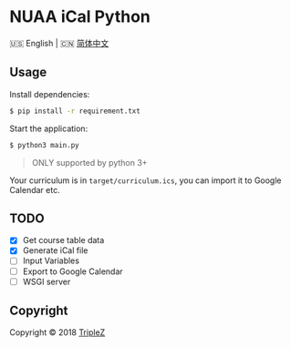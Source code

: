 # NUAA iCal Python

:us: English | :cn: [简体中文](/README_zh-hans.md)

## Usage

Install dependencies:

```bash
$ pip install -r requirement.txt
```

Start the application:

```bash
$ python3 main.py
```

> ONLY supported by python 3+

Your curriculum is in `target/curriculum.ics`, you can import it to Google 
Calendar etc.

## TODO

- [x] Get course table data
- [x] Generate iCal file
- [ ] Input Variables
- [ ] Export to Google Calendar
- [ ] WSGI server

## Copyright


Copyright &copy; 2018 [TripleZ](https://github.com/Triple-Z)
